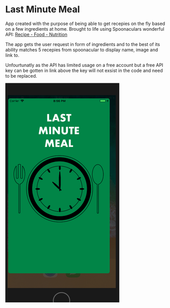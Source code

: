 # Last Minute Meal

App created with the purpose of being able to get recepies on the fly based on a few ingredients at home. Brought to life using Spoonaculars wonderful API: [Recipe - Food - Nutrition](https://rapidapi.com/spoonacular/api/recipe-food-nutrition)

The app gets the user request in form of ingredients and to the best of its ability matches 5 recepies from spoonacular to display name, image and link to.

Unfourtunatly as the API has limited usage on a free account but a free API key can be gotten in link above the key will not exsist in the code and need to be replaced.

![Finished App](https://github.com/Jonatan-Vahlberg/Images/blob/master/lmm1.png)

